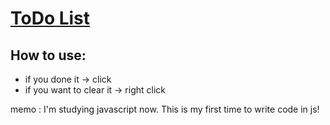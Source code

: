 # [ToDo List](http://127.0.0.1:5500/index.html)
## How to use:
* if you done it → click
* if you want to clear it → right click


memo : I'm studying javascript now.
This is my first time to write code in js! 

